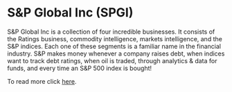 # S&P Global Inc (SPGI)


S&P Global Inc is a collection of four incredible businesses. It consists of
the Ratings business, commodity intelligence, markets intelligence, and the S&P
indices. Each one of these segments is a familiar name in the financial
industry. S&P makes money whenever a company raises debt, when indices want to
track debt ratings, when oil is traded, through analytics & data for funds, and
every time an S&P 500 index is bought!

To read more click [here](https://drive.google.com/file/d/0B2gZDsLC8pfFVXp6Zi12VW96Rms/view?usp=sharing).

